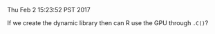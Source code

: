 Thu Feb  2 15:23:52 PST 2017

If we create the dynamic library then can R use the GPU through `.C()`?
